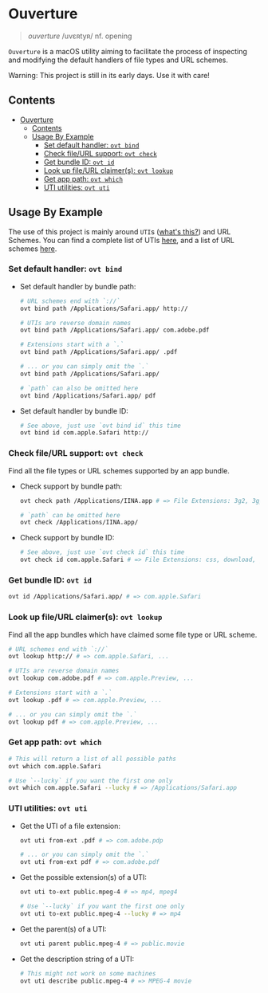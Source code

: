 # Ouverture

> *ouverture* /uvɛʀtyʀ/ nf. opening

`Ouverture` is a macOS utility aiming to facilitate the process of inspecting and modifying the default handlers of file types and URL schemes.

Warning: This project is still in its early days. Use it with care!

## Contents

- [Ouverture](#ouverture)
  - [Contents](#contents)
  - [Usage By Example](#usage-by-example)
    - [Set default handler: `ovt bind`](#set-default-handler-ovt-bind)
    - [Check file/URL support: `ovt check`](#check-fileurl-support-ovt-check)
    - [Get bundle ID: `ovt id`](#get-bundle-id-ovt-id)
    - [Look up file/URL claimer(s): `ovt lookup`](#look-up-fileurl-claimers-ovt-lookup)
    - [Get app path: `ovt which`](#get-app-path-ovt-which)
    - [UTI utilities: `ovt uti`](#uti-utilities-ovt-uti)

## Usage By Example

The use of this project is mainly around `UTI`s ([what's this?](https://developer.apple.com/library/archive/documentation/FileManagement/Conceptual/understanding_utis/understand_utis_conc/understand_utis_conc.html)) and URL Schemes.
You can find a complete list of UTIs [here](https://escapetech.eu/manuals/qdrop/uti.html), and a list of URL schemes [here](https://en.wikipedia.org/wiki/List_of_URI_schemes).

### Set default handler: `ovt bind`

- Set default handler by bundle path:

    ```bash
    # URL schemes end with `://`
    ovt bind path /Applications/Safari.app/ http://

    # UTIs are reverse domain names
    ovt bind path /Applications/Safari.app/ com.adobe.pdf

    # Extensions start with a `.`
    ovt bind path /Applications/Safari.app/ .pdf

    # ... or you can simply omit the `.`
    ovt bind path /Applications/Safari.app/

    # `path` can also be omitted here
    ovt bind /Applications/Safari.app/ pdf
    ```

- Set default handler by bundle ID:

    ```bash
    # See above, just use `ovt bind id` this time
    ovt bind id com.apple.Safari http://
    ```

### Check file/URL support: `ovt check`

Find all the file types or URL schemes supported by an app bundle.

- Check support by bundle path:

    ```bash
    ovt check path /Applications/IINA.app # => File Extensions: 3g2, 3gp, aa3, aac, ...

    # `path` can be omitted here
    ovt check /Applications/IINA.app/
    ```

- Check support by bundle ID:

    ```bash
    # See above, just use `ovt check id` this time
    ovt check id com.apple.Safari # => File Extensions: css, download, gif, ...
    ```

### Get bundle ID: `ovt id`

```bash
ovt id /Applications/Safari.app/ # => com.apple.Safari
```

### Look up file/URL claimer(s): `ovt lookup`

Find all the app bundles which have claimed some file type or URL scheme.

```bash
# URL schemes end with `://`
ovt lookup http:// # => com.apple.Safari, ...

# UTIs are reverse domain names
ovt lookup com.adobe.pdf # => com.apple.Preview, ...

# Extensions start with a `.`
ovt lookup .pdf # => com.apple.Preview, ...

# ... or you can simply omit the `.`
ovt lookup pdf # => com.apple.Preview, ...
```

### Get app path: `ovt which`

```bash
# This will return a list of all possible paths
ovt which com.apple.Safari

# Use `--lucky` if you want the first one only
ovt which com.apple.Safari --lucky # => /Applications/Safari.app
```

### UTI utilities: `ovt uti`

- Get the UTI of a file extension:

  ```bash
  ovt uti from-ext .pdf # => com.adobe.pdp

  # ... or you can simply omit the `.`
  ovt uti from-ext pdf # => com.adobe.pdf
  ```

- Get the possible extension(s) of a UTI:

  ```bash
  ovt uti to-ext public.mpeg-4 # => mp4, mpeg4

  # Use `--lucky` if you want the first one only
  ovt uti to-ext public.mpeg-4 --lucky # => mp4
  ```

- Get the parent(s) of a UTI:

  ```bash
  ovt uti parent public.mpeg-4 # => public.movie
  ```

- Get the description string of a UTI:

  ```bash
  # This might not work on some machines
  ovt uti describe public.mpeg-4 # => MPEG-4 movie
  ```
